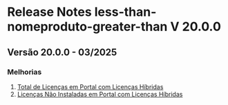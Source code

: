 # Release Notes less-than-nomeproduto-greater-than V 20.0.0

## **Versão 20.0.0 - 03/2025**


### **Melhorias**

1. [Total de Licenças em Portal com Licenças Híbridas](Total-De-Licenças-Em-Portal-Com-Licenças-Híbridas.md)
2. [Licenças Não Instaladas em Portal com Licenças Híbridas](Licenças-Não-Instaladas-Em-Portal-Com-Licenças-Híbridas.md)
